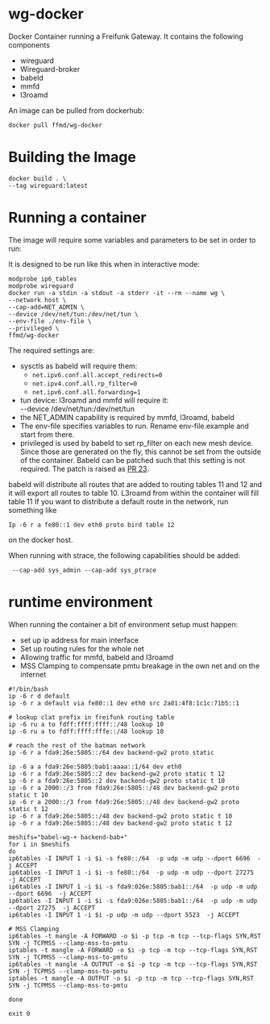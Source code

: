 # wg-docker
Docker Container running a Freifunk Gateway. It contains the following components

* wireguard
* Wireguard-broker
* babeld
* mmfd
* l3roamd

An image can be pulled from dockerhub:
```
docker pull ffmd/wg-docker
```

# Building the Image

```
docker build . \
--tag wireguard:latest
```
# Running a container

The image will require some variables and parameters to be set in order to run:

It is designed to be run like this when in interactive mode:
```
modprobe ip6_tables
modprobe wireguard
docker run -a stdin -a stdout -a stderr -it --rm --name wg \
--network host \
--cap-add=NET_ADMIN \
--device /dev/net/tun:/dev/net/tun \
--env-file ./env-file \
--privileged \
ffmd/wg-docker
```

The required settings are:

* sysctls as babeld will require them:
  * `net.ipv6.conf.all.accept_redirects=0`
  * `net.ipv4.conf.all.rp_filter=0`
  * `net.ipv6.conf.all.forwarding=1`
* tun device: l3roamd and mmfd will require it: \
  --device /dev/net/tun:/dev/net/tun
* the NET_ADMIN capability is required by mmfd, l3roamd, babeld
* The env-file specifies variables to run. Rename env-file.example and start from there.
* privileged is used by babeld to set rp_filter on each new mesh device. Since those are generated on the fly, this cannot be set from the outside of the container. Babeld can be patched such that this setting is not required. The patch is raised as [PR 23](https://github.com/jech/babeld/pull/23).

babeld will distribute all routes that are added to routing tables 11 and 12 and it will export all routes to table 10.
L3roamd from within the container will fill table 11
If you want to distribute a default route in the network, run something like
```
Ip -6 r a fe80::1 dev eth0 proto bird table 12
```
on the docker host.


When running with strace, the following capabilities should be added:
```
 --cap-add sys_admin --cap-add sys_ptrace
```


# runtime environment

When running the container a bit of environment setup must happen:

* set up ip address for main interface
* Set up routing rules for the whole net
* Allowing traffic for mmfd, babeld and l3roamd
* MSS Clamping to compensate pmtu breakage in the own net and on the internet

```
#!/bin/bash
ip -6 r d default
ip -6 r a default via fe80::1 dev eth0 src 2a01:4f8:1c1c:71b5::1

# lookup clat prefix in freifunk routing table
ip -6 ru a to fdff:ffff:ffff::/48 lookup 10
ip -6 ru a to fdff:ffff:fffe::/48 lookup 10

# reach the rest of the batman network
ip -6 r a fda9:26e:5805::/64 dev backend-gw2 proto static

ip -6 a a fda9:26e:5805:bab1:aaaa::1/64 dev eth0
ip -6 r a fda9:26e:5805::2 dev backend-gw2 proto static t 12
ip -6 r a fda9:26e:5805::2 dev backend-gw2 proto static t 10
ip -6 r a 2000::/3 from fda9:26e:5805::/48 dev backend-gw2 proto static t 10
ip -6 r a 2000::/3 from fda9:26e:5805::/48 dev backend-gw2 proto static t 12
ip -6 r a fda9:26e:5805::/48 dev backend-gw2 proto static t 10
ip -6 r a fda9:26e:5805::/48 dev backend-gw2 proto static t 12

meshifs="babel-wg-+ backend-bab+"
for i in $meshifs
do
ip6tables -I INPUT 1 -i $i -s fe80::/64  -p udp -m udp --dport 6696  -j ACCEPT
ip6tables -I INPUT 1 -i $i -s fe80::/64  -p udp -m udp --dport 27275  -j ACCEPT
ip6tables -I INPUT 1 -i $i -s fda9:026e:5805:bab1::/64  -p udp -m udp --dport 6696  -j ACCEPT
ip6tables -I INPUT 1 -i $i -s fda9:026e:5805:bab1::/64  -p udp -m udp --dport 27275  -j ACCEPT
ip6tables -I INPUT 1 -i $i -p udp -m udp --dport 5523  -j ACCEPT

# MSS Clamping
ip6tables -t mangle -A FORWARD -o $i -p tcp -m tcp --tcp-flags SYN,RST SYN -j TCPMSS --clamp-mss-to-pmtu
iptables -t mangle -A FORWARD -o $i -p tcp -m tcp --tcp-flags SYN,RST SYN -j TCPMSS --clamp-mss-to-pmtu
ip6tables -t mangle -A OUTPUT -o $i -p tcp -m tcp --tcp-flags SYN,RST SYN -j TCPMSS --clamp-mss-to-pmtu
iptables -t mangle -A OUTPUT -o $i -p tcp -m tcp --tcp-flags SYN,RST SYN -j TCPMSS --clamp-mss-to-pmtu

done

exit 0
```


